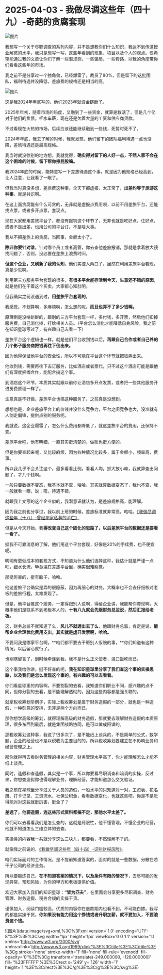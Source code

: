 # 2025-04-03 - 我做尽调这些年（四十九）-奇葩的贪腐套现

![图片](https://mmbiz.qpic.cn/mmbiz_jpg/JTrAVGgvYRHHqDUQ65URgI2Po7a2xoNvfBwMqNQqwpdt52kpGbicGXyXnkIeLsCohFVKaia6N7sLodVKNUXxpxYw/640?wx_fmt=jpeg&from=appmsg&tp=webp&wxfrom=5&wx_lazy=1)

我想写一个关于尽职调查的系列内容，并不是想教你们什么知识，我达不到传道授业解惑的水平，我只是想写一写，这些年看到的现象、项目以及个人的观点。仅希望能通过我的文章让你们了解一些潜规则，一些骗局，一些套路，以我的角度带你们看看这些年的市场。

我之前不是分享过一个独角兽，已经爆雷了，裁员了80%，但是留下的这批团队，福利待遇并没降低，差旅费的规格还是相当的高。

![图片](https://mmbiz.qpic.cn/mmbiz_jpg/JTrAVGgvYRHHqDUQ65URgI2Po7a2xoNvpibqJ03bL9oo1RlQNBibmTIee55M3BeO6zMpW1R62dPpRFQicOKfP36JQ/640?wx_fmt=jpeg&from=appmsg&tp=webp&wxfrom=5&wx_lazy=1)

这是我2024年年底写的，他们2023年就资金链断了。

2025年年初，随着市场的热度，又融到了一些资金，就算是救活了，但是几个亿对于他们的负债，杯水车薪，现在还是欠着大量的工资和供应商货款。

不过看现在火热的市场，后续应该还能继续融到一些钱，死暂时死不了。

2024年年底，我去了解的时候，我就发现，他们留下的团队福利待遇一点也没降，差旅待遇还是最高规格。

我当时就没往别的地方想，我就觉得，**确实得对留下的人好一点，不然人家不会在这个困难的时候，留下帮你擦屁股嘛。**

我2024年底的时候，能特意写一下差旅待遇这个事，就是因为他规格已经高到，让人注意，让我看了一眼了。

但我当时真没多想，差旅费这种事，全天下都虚报，太正常了，**出差约等于旅游这种事**，就是共识啊。

在这上面贪腐能有什么可贪的，无非就是虚报点费用呗，以前不用差旅平台，还能找点票，或者多开点票，套现点。

现在大家都用差旅平台了，都没有报销这个环节了，无非也就是吃好点，住好点，或者不是出差，也用公司的平台订，不是啥大事。

我从不把差旅上的贪腐，当回事，金额太小了。

**除非你要针对谁**，针对哪个员工或者高管，你去查他差旅报销，那就是拿着放大镜找问题了，否则，没必要在差旅上浪费时间。

**但这个企业，又刷新了我的认知**，他们实控人两口子，居然在利用差旅平台套现，真是少见啊。

利用第三方服务平台套现的很多，**有很多平台能存活到今天，生意还不错的原因**，就是他们在干着这个买卖，大家都心知肚明。

但我确实之前没遇到过，**用差旅平台套现的**。

我感觉，不划算啊，多麻烦啊，怎么想的呢，**而且也弄不了多少钱啊。**

原理倒是没啥新鲜的，跟别的三方平台套现一样，多付钱，多开票，然后他们扣掉服务费，自己消化掉，打给相关人员。（平台怎么消化才能降低自身风险，我之前在知识星球写过了，有兴趣自己去看一下）

差旅平台这个逻辑也一样，就是他们平台收到钱以后，**再跟自己合作或者自己养的几个影子服务商把钱再往下倒出来。**

因为他得保证他平台的安全性，所以不可能在平台这个环节就把钱弄出来。

他收到钱，需要再往下去订服务，比如酒店或者票代，只不过这个酒店可能是跟他们有深度捆绑合作，能配合搞这个事。

到酒店这个环节，本质其实就跟以前你让酒店多开点发票，或者把一些其他服务开进房费原理一样了。

生意真是不好做，差旅平台也搞这种服务了，之前真是没想到。

想想也是，企业差旅平台上的价钱并没什么竞争力，平台之间竞争也大，没准就有人剑走偏锋，提供点别的服务呢。

我就说，这企业爆雷了，怎么什么费用都降低了，就这差旅平台的费用，还保持不变。

差旅平台吧，他有明细，一直其实挺清楚的，做账也挺方便的。

但是你要查起来呢，又比较麻烦，因为各种情况比较多，属于金额小，频率高，费事。

所以我几乎不会关注这个，最多看看比例，看看人均，抓大放小嘛，我就算查出问题了，才几个钱啊。

一般只要数据不变态，我基本就不查，哈哈，其实就算数据变态了，我也不查，我一般就看一眼，说：嗯，待遇不错。

就跟我上文写的这个企业似的，我潜意识就认为，是差旅规格高，能理解。

因为我之前也分享过，我以前上班的时候，差旅标准就非常高，哈哈。[《我做尽调这些年（十八）-曾经那家私募的消亡》](https://mp.weixin.qq.com/s?__biz=MzUyNTI2NTY0MQ==&mid=2247489520&idx=1&sn=b01aed6596dfcfea15fc1db13c2ecaf0&scene=21#wechat_redirect)

但是从今天开始，我**得改变自己这个固化的思路了，以后差旅平台的数据还是要看一看了。**

据我不可靠消息的了解，他们用这个平台套现，好像是20%的手续费，也不便宜呢。

明明有更低成本的套现方式，不知道为什么他们选择这种，我估计就是严谨一点吧，细水长流，毕竟混在差旅平台里，确实很难察觉。

那挺厉害的，挺有脑子，哈哈。

他这差旅平台确实是弄的很隐蔽，因为再细心的财务，大概率也不会去仔细核对老板的差旅行程，太难发现了。

但是，他平台推这个服务，一定得跟别人说啊，得给企业讲，我能帮你套现啊，大概率他们是联系不到老板本人的，**十有八九就会先跟财务总监说，然后汇报给老板。**

这，财务总监不就知道了么，**风儿不就透出去了么**，他跟财务总监，肯定是说，**能帮企业合理优化费用支出，其实就是虚开发票啊，哈哈。**

不要问我是哪家平台啊，**咱们都不要去干砸别人饭碗的事，**你们知道有这种情况，以后留心就行了。

也别瞎留言了，到时候牵连到我，我不是什么正义使者，混口饭吃而已。

这个事我给你讲，挺不好查的呢，**我在知识星球里分享了我们查这个事的实操思路，以及我们是怎么发现这个事的，有兴趣的可以去看看。**

你们看星球里的内容啊，不要割裂的去看，我知道你们职业不同，感兴趣的点不同，但你分裂的去看，是不能理解透彻的，因为这些内容都是强关联的。

就拿税收筹划举例子，实际上税收筹划是属于财务造假的一部分，就也是一种造假，一种刻意的安排，无非是两个方向而已。

那你想学高级的筹划，就得理解高级的财务造假，那就要去理解财务造假的本质原理，很多东西到最后，就是集团战略协同，是可以做成阳谋的。

那税收筹划这种事，我说了很多次了，是不能纸上谈兵的，不是简单的公式，数学题，企业的经营也不是以税收为主要目的的，所以税收筹划要建立在不影响业务和经营管理之上。

那你就得再去看财务管理的相关内容，财务管理水平高了，你才能理解怎么才能不纸上谈兵。

同时，造假和查造假，其实是一个事，所以你要看尽职调查和暗调的实操，反过来，你想查造假你也得理解业务，理解经营，才能知道怎么交叉验证。

我之前在星球里分享过关于人员的造假，一般水平的只知道对一对，工资表、花名册、打卡记录、工资流水、社保公积金，看看数据变化，也就这些吧，你是不是觉得能对对这些就挺厉害，挺全了？

**差远了，他要造假，连这些形式资料都搞不定，那他水平太差了。**

你们可以去看看我们是怎么查的，这就是局限性，他不懂管理，不懂企业的经营，他就不知道怎么三维立体的去查。

实操类的内容我一共就分享这么三块儿，都要看，不然理解不了的。

就像我之前说的，[《我做尽调这些年（四十四）-识别财报风险》](https://mp.weixin.qq.com/s?__biz=MzUyNTI2NTY0MQ==&mid=2247489836&idx=1&sn=5f4ca25ae350ffe0a72a5304c5ba695a&scene=21#wechat_redirect)。

咱们实际面对的工作情况，是不提前知道答案的，面对的就是一些数据，分散在若干子公司的经济业务。

所以要锻炼自己，**在不知道答案的情况下，以及条件有限的情况下**，去尽可能的发现异常，预知风险，为你的甲方和老板提供价值。

欢迎大家加入我们的知识星球：**“皆为匹夫”**，在里面会分享更多尽职调查、财务管理、财务造假、税务合规的实操干货。

谨慎加入，阅读门槛较高，优质的内容你在退款期内也看不到，不可能白嫖。我写的都是实操干货，**你如果没有能力用这个挣钱或者升职加薪，就不要加入，不要浪费这个钱。**

![图片](data:image/svg+xml,%3C%3Fxml version='1.0' encoding='UTF-8'%3F%3E%3Csvg width='1px' height='1px' viewBox='0 0 1 1' version='1.1' xmlns='http://www.w3.org/2000/svg' xmlns:xlink='http://www.w3.org/1999/xlink'%3E%3Ctitle%3E%3C/title%3E%3Cg stroke='none' stroke-width='1' fill='none' fill-rule='evenodd' fill-opacity='0'%3E%3Cg transform='translate(-249.000000, -126.000000)' fill='%23FFFFFF'%3E%3Crect x='249' y='126' width='1' height='1'%3E%3C/rect%3E%3C/g%3E%3C/g%3E%3C/svg%3E)